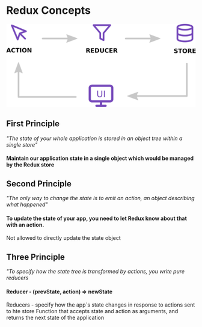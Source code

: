 # Redux Concepts

![](redux.png)

## First Principle

_"The state of your whole application is stored in an object tree within a single store"_

#### Maintain our application state in a single object which would be managed by the Redux store

## Second Principle

_"The only way to change the state is to emit an action, an object describing what happened"_

#### To update the state of your app, you need to let Redux know about that with an action.

Not allowed to directly update the state object

## Three Principle

_"To specify how the state tree is transformed by actions, you write pure reducers_

#### Reducer - (prevState, action) => newState

Reducers - specify how the app´s state changes in response to actions sent to hte store
Function that accepts state and action as arguments, and returns the next state of the application
